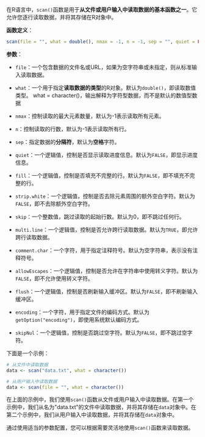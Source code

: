 在R语言中，`scan()`函数是用于**从文件或用户输入中读取数据的基本函数之一**。它允许您逐行读取数据，并将其存储在R对象中。

**函数定义**：
```R
scan(file = "", what = double(), nmax = -1, n = -1, sep = "", quiet = FALSE, fill = FALSE, strip.white = FALSE, skip = 0, multi.line = TRUE, comment.char = "", allowEscapes = FALSE, flush = FALSE, encoding = getOption("encoding"), skipNul = FALSE)
```

**参数**：
- `file`：一个包含数据的文件名或URL，如果为空字符串或未指定，则从标准输入读取数据。

- `what`：一个用于指定**读取数据的类型**的R对象。默认为`double()`，即读取数值类型。
what = character()，输出解释为字符型数据，而不是默认的数值型数据

- `nmax`：控制读取的最大元素数量，默认为-1表示读取所有元素。

- `n`：控制读取的行数，默认为-1表示读取所有行。

- `sep`：指定数据的**分隔符**，默认为**空格**字符。

- `quiet`：一个逻辑值，控制是否显示读取进度信息。默认为`FALSE`，即显示进度信息。

- `fill`：一个逻辑值，控制是否填充不完整的行。默认为`FALSE`，即不填充不完整的行。

- `strip.white`：一个逻辑值，控制是否去除元素周围的额外空白字符。默认为`FALSE`，即不去除额外空白字符。

- `skip`：一个整数值，跳过读取的起始行数。默认为0，即不跳过任何行。

- `multi.line`：一个逻辑值，控制是否允许跨行读取数据。默认为`TRUE`，即允许跨行读取数据。

- `comment.char`：一个字符，用于指定注释符号。默认为空字符串，表示没有注释符号。

- `allowEscapes`：一个逻辑值，控制是否允许在字符串中使用转义字符。默认为`FALSE`，即不允许使用转义字符。

- `flush`：一个逻辑值，控制是否刷新输入缓冲区。默认为`FALSE`，即不刷新输入缓冲区。

- `encoding`：一个字符，用于指定文件的编码方式。默认为`getOption("encoding")`，即使用系统默认编码方式。

- `skipNul`：一个逻辑值，控制是否跳过空字符。默认为`FALSE`，即不跳过空字符。

下面是一个示例：

```R
# 从文件中读取数据
data <- scan("data.txt", what = character())

# 从用户输入中读取数据
data <- scan(file = "", what = character())
```

在上面的示例中，我们使用`scan()`函数从文件或用户输入中读取数据。在第一个示例中，我们从名为"data.txt"的文件中读取数据，并将其存储在`data`对象中。在第二个示例中，我们从用户输入中读取数据，并将其存储在`data`对象中。

通过使用适当的参数配置，您可以根据需要灵活地使用`scan()`函数来读取数据。
